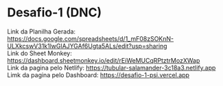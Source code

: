# Desafio-1 (DNC)

Link da Planilha Gerada: https://docs.google.com/spreadsheets/d/1_mF08zSOKnN-ULXkcswV31k1lwGlAJYGAf6Ugta5ALs/edit?usp=sharing <br>
Link do Sheet Monkey: https://dashboard.sheetmonkey.io/edit/rEiWeMUCqRPtztrMozXWap <br>
Link da pagina pelo Netlify: https://tubular-salamander-3c18a3.netlify.app <br>
Limk da pagina pelo Dashboard: https://desafio-1-psi.vercel.app
